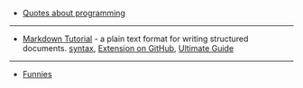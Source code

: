 * [Quotes about programming](https://github.com/nikolaAV/Storehouse-Of-Knowledge/blob/master/miscellaneous/quotes.md)
- - -
* [Markdown Tutorial](http://commonmark.org/help/tutorial/) - a plain text format for writing structured documents. [syntax](https://github.com/nikolaAV/Storehouse-Of-Knowledge/blob/master/cheat_sheets/markdown_syntax.md), [Extension on GitHub](https://help.github.com/articles/basic-writing-and-formatting-syntax/), [Ultimate Guide](https://blog.ghost.org/markdown/)
- - -
* [Funnies](https://github.com/nikolaAV/Storehouse-Of-Knowledge/blob/master/miscellaneous/funnies/README.md)
